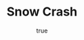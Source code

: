 ---
title: "Snow Crash"
bookCover: "/assets/book-covers/snow-crash.jpg"
slug: "snow-crash"
bookAuthor: "Neal Stephenson"
rating: 10
done: false
amazonLink: ""
author:
  name: Rico Trebeljahr
  picture: "/assets/blog/profile.jpeg"
---